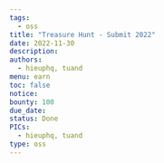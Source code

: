 ```yaml
---
tags:
  - oss
title: "Treasure Hunt - Submit 2022"
date: 2022-11-30
description:
authors:
  - hieuphq, tuand
menu: earn
toc: false
notice:
bounty: 100
due_date:
status: Done
PICs:
  - hieuphq, tuand
type: oss
---
```

